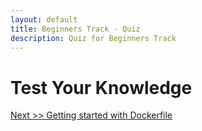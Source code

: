 ```yaml
---
layout: default
title: Beginners Track - Quiz
description: Quiz for Beginners Track
---
```


# Test Your Knowledge



[Next >> Getting started with Dockerfile](../dockerfile/what-is-dockerfile/)
